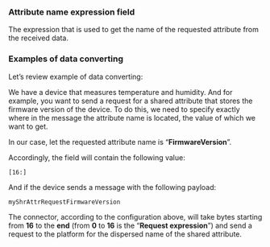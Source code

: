 ### **Attribute name expression field**

The expression that is used to get the name of the requested attribute from the received data.

### **Examples of data converting**

Let’s review example of data converting:

We have a device that measures temperature and humidity. And for example, you want to send a request for a shared attribute that stores the firmware version of the device. To do this, we need to specify exactly where in the message the attribute name is located, the value of which we want to get.

In our case, let the requested attribute name is “**FirmwareVersion**”.

Accordingly, the field will contain the following value:

`[16:]`

And if the device sends a message with the following payload:

`myShrAttrRequestFirmwareVersion`

The connector, according to the configuration above, will take bytes starting from **16** to the **end** (from **0** to **16** is the “**Request expression**”) and send a request to the platform for the dispersed name of the shared attribute.
